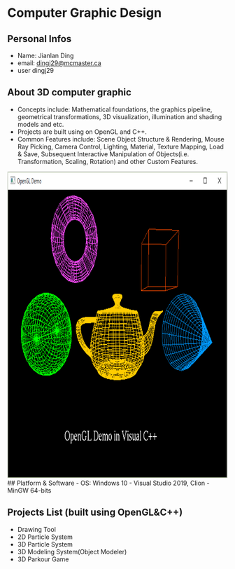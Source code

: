 # Computer Graphic Design

## Personal Infos
- Name: Jianlan Ding
- email: dingj29@mcmaster.ca
- user dingj29
## About 3D computer graphic
- Concepts include: Mathematical foundations, the graphics pipeline, geometrical transformations, 3D visualization, illumination and shading models and etc.
- Projects are built using on OpenGL and C++.
- Common Features include: Scene Object Structure & Rendering, Mouse Ray Picking, Camera Control, Lighting, Material, Texture Mapping, Load & Save, Subsequent Interactive Manipulation of Objects(i.e. Transformation, Scaling, Rotation) and other Custom Features.

<img src="./images/opengl_demo.png" width="800" height="700">
## Platform & Software
- OS: Windows 10
- Visual Studio 2019, Clion
- MinGW 64-bits

## Projects List (built using OpenGL&C++)
- Drawing Tool
- 2D Particle System
- 3D Particle System
- 3D Modeling System(Object Modeler)
- 3D Parkour Game




 
